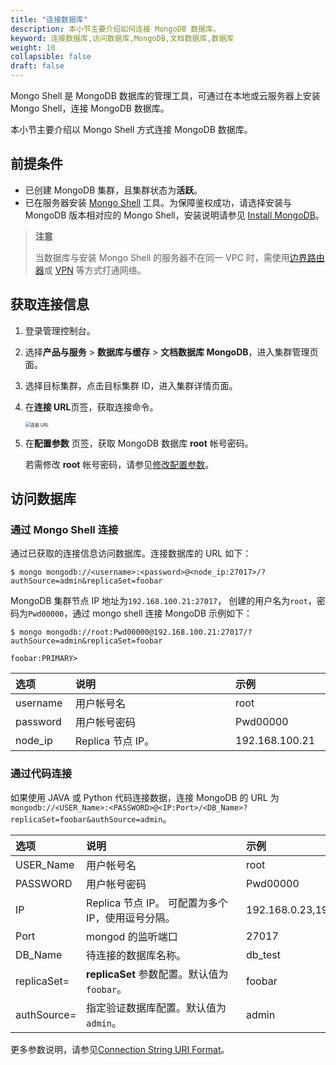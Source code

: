 ```yaml
---
title: "连接数据库"
description: 本小节主要介绍如何连接 MongoDB 数据库。 
keyword: 连接数据库,访问数据库,MongoDB,文档数据库,数据库
weight: 10
collapsible: false
draft: false
---
```



Mongo Shell 是 MongoDB 数据库的管理工具，可通过在本地或云服务器上安装 Mongo Shell，连接 MongoDB 数据库。

本小节主要介绍以 Mongo Shell 方式连接 MongoDB 数据库。

## 前提条件

- 已创建 MongoDB 集群，且集群状态为**活跃**。
- 已在服务器安装 [Mongo Shell](https://docs.mongodb.com/manual/administration/install-on-linux/) 工具。为保障鉴权成功，请选择安装与 MongoDB 版本相对应的 Mongo Shell，安装说明请参见 [Install MongoDB](https://docs.mongodb.com/manual/installation/?spm=a2c4g.11186623.0.0.78bd575fTyXmdC)。

> **注意**
> 
> 当数据库与安装 Mongo Shell 的服务器不在同一 VPC 时，需使用[边界路由器](/network/border_router/)或 [VPN](/network/vpc/manual/vpn/) 等方式打通网络。

## 获取连接信息

1. 登录管理控制台。
2. 选择**产品与服务** > **数据库与缓存** > **文档数据库 MongoDB**，进入集群管理页面。
3. 选择目标集群，点击目标集群 ID，进入集群详情页面。
4. 在**连接 URL**页签，获取连接命令。

   <img src="../../../_images/conne_url.png" alt="连接 URL" style="zoom:50%;" />

5. 在**配置参数** 页签，获取 MongoDB 数据库 **root** 帐号密码。
   
   若需修改 **root** 帐号密码，请参见[修改配置参数](../../config_para/modify_para)。

## 访问数据库

### 通过 Mongo Shell 连接

通过已获取的连接信息访问数据库。连接数据库的 URL 如下：

```shell
$ mongo mongodb://<username>:<password>@<node_ip:27017>/?authSource=admin&replicaSet=foobar
```

MongoDB 集群节点 IP 地址为`192.168.100.21:27017`， 创建的用户名为`root`，密码为`Pwd00000`，通过 mongo shell 连接 MongoDB 示例如下：

```shell
$ mongo mongodb://root:Pwd00000@192.168.100.21:27017/?authSource=admin&replicaSet=foobar

foobar:PRIMARY>
```

|<span style="display:inline-block;width:80px">选项</span> |<span style="display:inline-block;width:240px">说明</span>|<span style="display:inline-block;width:280px">示例</span> |
|:----|:----|:----|
|username          |用户帐号名       | root |
|password        |用户帐号密码                 | Pwd00000 |
|node_ip      | Replica 节点 IP。                | 192.168.100.21 |

### 通过代码连接

如果使用 JAVA 或 Python 代码连接数据，连接 MongoDB 的 URL 为 `mongodb://<USER_Name>:<PASSWORD>@<IP:Port>/<DB_Name>?replicaSet=foobar&authSource=admin`。

|<span style="display:inline-block;width:80px">选项</span> |<span style="display:inline-block;width:240px">说明</span>|<span style="display:inline-block;width:280px">示例</span> |
|:----|:----|:----|
|USER_Name         |用户帐号名       | root |
|PASSWORD      |用户帐号密码                 | Pwd00000 |
|IP     | Replica 节点 IP。 可配置为多个IP，使用逗号分隔。               | 192.168.0.23,192.168.0.24,192.168.0.27 |
|Port    | mongod 的监听端口               | 27017 |
|DB_Name     | 待连接的数据库名称。               | db_test |
|replicaSet=     | **replicaSet** 参数配置。默认值为 `foobar`。             | foobar |
|authSource=    | 指定验证数据库配置。默认值为 `admin`。             | admin |
  
更多参数说明，请参见[Connection String URI Format](https://docs.mongodb.com/manual/reference/connection-string/)。
